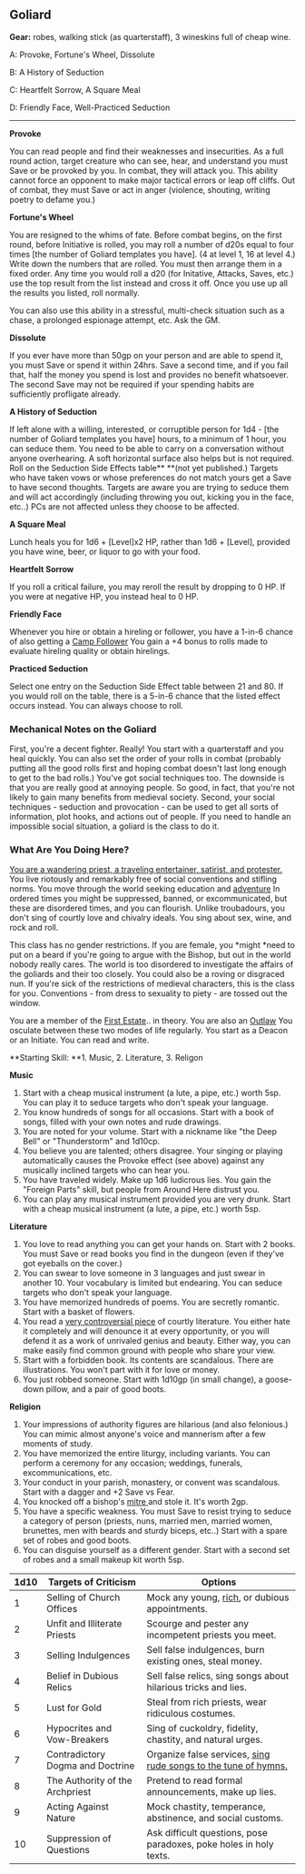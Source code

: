 ## Goliard

**Gear:** robes, walking stick (as quarterstaff), 3 wineskins full of cheap wine.

A: Provoke, Fortune's Wheel, Dissolute

B: A History of Seduction

C: Heartfelt Sorrow, A Square Meal

D: Friendly Face, Well-Practiced Seduction

------

**Provoke**

You can read people and find their weaknesses and insecurities. As a full round action, target creature who can see, hear, and understand you must Save or be provoked by you. In combat, they will attack you. This ability cannot force an opponent to make major tactical errors or leap off cliffs. Out of combat, they must Save or act in anger (violence, shouting, writing poetry to defame you.)

**Fortune's Wheel**

You are resigned to the whims of fate. Before combat begins, on the first round, before Initiative is rolled, you may roll a number of d20s equal to four times [the number of Goliard templates you have]. (4 at level 1, 16 at level 4.) Write down the numbers that are rolled. You must then arrange them in a fixed order. Any time you would roll a d20 (for Initative, Attacks, Saves, etc.) use the top result from the list instead and cross it off. Once you use up all the results you listed, roll normally.

You can also use this ability in a stressful, multi-check situation such as a chase, a prolonged espionage attempt, etc. Ask the GM.

**Dissolute**

If you ever have more than 50gp on your person and are able to spend it, you must Save or spend it within 24hrs. Save a second time, and if you fail that, half the money you spend is lost and provides no benefit whatsoever. The second Save may not be required if your spending habits are sufficiently profligate already.

**A History of Seduction**

If left alone with a willing, interested, or corruptible person for 1d4 - [the number of Goliard templates you have] hours, to a minimum of 1 hour, you can seduce them. You need to be able to carry on a conversation without anyone overhearing. A soft horizontal surface also helps but is not required. Roll on the Seduction Side Effects table** **(not yet published.) Targets who have taken vows or whose preferences do not match yours get a Save to have second thoughts. Targets are aware you are trying to seduce them and will act accordingly (including throwing you out, kicking you in the face, etc..) PCs are not affected unless they choose to be affected.

**A Square Meal**

Lunch heals you for 1d6 + [Level]x2 HP, rather than 1d6 + [Level], provided you have wine, beer, or liquor to go with your food.

**Heartfelt Sorrow**

If you roll a critical failure, you may reroll the result by dropping to 0 HP. If you were at negative HP, you instead heal to 0 HP.

**Friendly Face**

Whenever you hire or obtain a hireling or follower, you have a 1-in-6 chance of also getting a [Camp Follower](https://coinsandscrolls.blogspot.ca/2017/06/osr-table-of-camp-followers.html.) You gain a +4 bonus to rolls made to evaluate hireling quality or obtain hirelings.

**Practiced Seduction**

Select one entry on the Seduction Side Effect table between 21 and 80. If you would roll on the table, there is a 5-in-6 chance that the listed effect occurs instead. You can always choose to roll.

### Mechanical Notes on the Goliard

First, you're a decent fighter. Really! You start with a quarterstaff and you heal quickly. You can also set the order of your rolls in combat (probably putting all the good rolls first and hoping combat doesn't last long enough to get to the bad rolls.) You've got social techniques too. The downside is that you are really good at annoying people. So good, in fact, that you're not likely to gain many benefits from medieval society. 
Second, your social techniques - seduction and provocation - can be used to get all sorts of information, plot hooks, and actions out of people. If you need to handle an impossible social situation, a goliard is the class to do it.

### What Are You Doing Here?

[You are a wandering priest, a traveling entertainer, satirist, and protester.](https://en.wikipedia.org/wiki/Goliard) You live riotously and remarkably free of social conventions and stifling norms. You move through the world seeking education and [adventure](https://en.wikipedia.org/wiki/Paul_Palaiologos_Tagaris.) In ordered times you might be suppressed, banned, or excommunicated, but these are disordered times, and you can flourish. Unlike troubadours, you don't sing of courtly love and chivalry ideals. You sing about sex, wine, and rock and roll.

This class has no gender restrictions. If you are female, you *might *need to put on a beard if you're going to argue with the Bishop, but out in the world nobody really cares. The world is too disordered to investigate the affairs of the goliards and their  too closely. You could also be a roving or disgraced nun. If you're sick of the restrictions of medieval characters, this is the class for you. Conventions - from dress to sexuality to piety - are tossed out the window.

You are a member of the [First Estate](https://coinsandscrolls.blogspot.ca/2017/06/osr-three-estates.html.).. in theory. You are also an [Outlaw](https://coinsandscrolls.blogspot.ca/2017/06/osr-three-estates.html.) You osculate between these two modes of life regularly. You start as a Deacon or an Initiate. You can read and write.

**Starting Skill: **1. Music, 2. Literature, 3. Religon

**Music**

1. Start with a cheap musical instrument (a lute, a pipe, etc.) worth 5sp. You can play it to seduce targets who don't speak your language. 
2. You know hundreds of songs for all occasions. Start with a book of songs, filled with your own notes and rude drawings.
3. You are noted for your volume. Start with a nickname like "the Deep Bell" or "Thunderstorm" and 1d10cp.
4. You believe you are talented; others disagree. Your singing or playing automatically causes the Provoke effect (see above) against any musically inclined targets who can hear you.
5. You have traveled widely. Make up 1d6 ludicrous lies. You gain the "Foreign Parts" skill, but people from Around Here distrust you.
6. You can play any musical instrument provided you are very drunk. Start with a cheap musical instrument (a lute, a pipe, etc.) worth 5sp.

**Literature**

1. You love to read anything you can get your hands on. Start with 2 books. You must Save or read books you find in the dungeon (even if they've got eyeballs on the cover.)
2. You can swear to love someone in 3 languages and just swear in another 10. Your vocabulary is limited but endearing. You can seduce targets who don't speak your language.
3. You have memorized hundreds of poems. You are secretly romantic. Start with a basket of flowers.
4. You read a [very controversial piece](https://en.wikipedia.org/wiki/Roman_de_la_Rose) of courtly literature. You either hate it completely and will denounce it at every opportunity, or you will defend it as a work of unrivaled genius and beauty. Either way,  you can make easily find common ground with people who share your view.
5. Start with a forbidden book. Its contents are scandalous. There are illustrations. You won't part with it for love or money.
6. You just robbed someone. Start with 1d10gp (in small change), a goose-down pillow, and a pair of good boots.  

**Religion**

1. Your impressions of authority figures are hilarious (and also felonious.) You can mimic almost anyone's voice and mannerism after a few moments of study.
2. You have memorized the entire liturgy, including variants. You can perform a ceremony for any occasion; weddings, funerals, excommunications, etc.
3. Your conduct in your parish, monastery, or convent was scandalous. Start with a dagger and +2 Save vs Fear.
4. You knocked off a bishop's [mitre ](https://en.wikipedia.org/wiki/Mitre)and stole it. It's worth 2gp.
5. You have a specific weakness. You must Save to resist trying to seduce a category of person (priests, nuns, married men, married women, brunettes, men with beards and sturdy biceps, etc..) Start with a spare set of robes and good boots.
6. You can disguise yourself as a different gender. Start with a second set of robes and a small makeup kit worth 5sp.

| **1d10** | **Targets of Criticism**         | **Options**                                                  |
| -------- | -------------------------------- | ------------------------------------------------------------ |
| 1        | Selling of Church Offices        | Mock any young, [rich](https://www.youtube.com/watch?v=xRuGNal1ie0&feature=youtu.be&t=54), or dubious appointments. |
| 2        | Unfit and Illiterate Priests     | Scourge and pester any incompetent priests you meet.         |
| 3        | Selling Indulgences              | Sell false indulgences, burn existing ones, steal money.     |
| 4        | Belief in Dubious Relics         | Sell false relics, sing songs about hilarious tricks and lies. |
| 5        | Lust for Gold                    | Steal from rich priests, wear ridiculous costumes.           |
| 6        | Hypocrites and Vow-Breakers      | Sing of cuckoldry, fidelity, chastity, and natural urges.    |
| 7        | Contradictory Dogma and Doctrine | Organize false services, [sing rude songs to the tune of hymns.](http://www.tylatin.org/extras/cb13.html) |
| 8        | The Authority of the Archpriest  | Pretend to read formal announcements, make up lies.          |
| 9        | Acting Against Nature            | Mock chastity, temperance, abstinence, and social customs.   |
| 10       | Suppression of Questions         | Ask difficult questions, pose paradoxes, poke holes in holy texts. |

